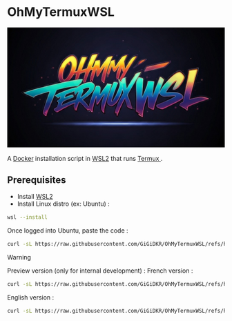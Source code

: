 # OhMyTermuxWSL

![Logo of OhMyTermuxWSL](logo.jpg)

A [Docker](https://www.docker.com/) installation script in [WSL2](https://learn.microsoft.com/en-us/windows/wsl/about) that runs [Termux ](https://termux.dev/en/).

## Prerequisites

- Install [WSL2](https://learn.microsoft.com/en-us/windows/wsl/about)
- Install Linux distro (ex: Ubuntu) :
```bash
wsl --install
```
Once logged into Ubuntu, paste the code :
```bash
curl -sL https://raw.githubusercontent.com/GiGiDKR/OhMyTermuxWSL/refs/heads/1.0.0/install.sh -o install.sh && chmod +x install.sh && ./install.sh
```

> [!WARNING]
> Preview version (only for internal development) :
> French version :
> ```bash
> curl -sL https://raw.githubusercontent.com/GiGiDKR/OhMyTermuxWSL/refs/heads/dev/install-fr.sh -o install.sh && chmod +x install.sh && ./install.sh
> ```
> English version :
> ```bash
> curl -sL https://raw.githubusercontent.com/GiGiDKR/OhMyTermuxWSL/refs/heads/dev/install.sh -o install.sh && chmod +x install.sh && ./install.sh
> ```
